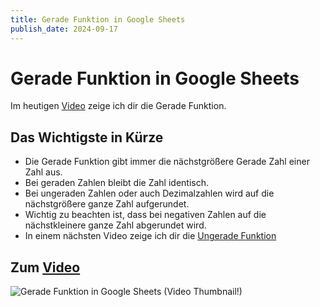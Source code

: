 ```yaml
---
title: Gerade Funktion in Google Sheets
publish_date: 2024-09-17
---
```


# Gerade Funktion in Google Sheets

Im heutigen [Video](https://youtu.be/OzAMzFHFdPo) zeige ich dir die Gerade Funktion. 

## Das Wichtigste in Kürze

- Die Gerade Funktion gibt immer die nächstgrößere Gerade Zahl einer Zahl aus.
- Bei geraden Zahlen bleibt die Zahl identisch.
- Bei ungeraden Zahlen oder auch Dezimalzahlen wird auf die nächstgrößere ganze Zahl aufgerundet.
- Wichtig zu beachten ist, dass bei negativen Zahlen auf die nächstkleinere ganze Zahl abgerundet wird.
- In einem nächsten Video zeige ich dir die [Ungerade Funktion](https://youtu.be/ctm3NWcJyvM)

## Zum [Video](https://youtu.be/OzAMzFHFdPo)

![Gerade Funktion in Google Sheets (Video Thumbnail!)](../../thumbnails/Fertig639.jpg "Gerade Funktion in Google Sheets (Video Thumbnail!)")